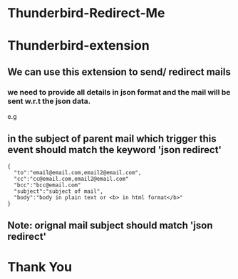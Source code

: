 # Thunderbird-Redirect-Me
# Thunderbird-extension
## We can use this extension to send/ redirect mails 
### we need to provide all details in json format and the mail will be sent w.r.t the json data.

e.g
## in the subject of parent mail which trigger this event should match the keyword 'json redirect'
    {
      "to":"email@email.com,email2@email.com",
      "cc":"cc@email.com,email2@email.com"
      "bcc":"bcc@email.com"
      "subject":"subject of mail",
      "body":"body in plain text or <b> in html format</b>"
    }

## Note: orignal mail subject should match 'json redirect'
# Thank You
